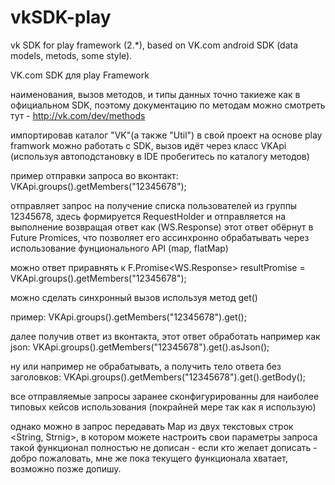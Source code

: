 # vkSDK-play
vk SDK for play framework (2.*), based on VK.com android SDK (data models, metods, 
some style).


VK.com SDK для play Framework

наименования, вызов методов, и типы данных точно такиеже как в официальном SDK,
поэтому документацию по методам можно смотреть тут - http://vk.com/dev/methods

импортировав каталог "VK"(а также "Util") в свой проект на основе play framwork
можно работать с SDK, вызов идёт через класс VKApi (используя автоподстановку в IDE пробегитесь по каталогу методов)

пример отправки запроса во вконтакт:
VKApi.groups().getMembers("12345678");

отправляет запрос на получение списка пользователей из группы 12345678, 
здесь формируется RequestHolder и отправляется на выполнение возвращая ответ как (WS.Response) 
этот ответ обёрнут в Future Promices, что позволяет его ассинхронно обрабатывать через использование фунционального API (map, flatMap)

можно ответ приравнять к 
F.Promise<WS.Response> resultPromise = VKApi.groups().getMembers("12345678");


можно сделать синхронный вызов используя метод get()

пример:
VKApi.groups().getMembers("12345678").get();

далее получив ответ из вконтакта, этот ответ обработать например как json:
VKApi.groups().getMembers("12345678").get().asJson();

ну или например не обрабатывать, а получить тело ответа без заголовков:
VKApi.groups().getMembers("12345678").get().getBody();


все отправляемые запросы заранее сконфигурированны для наиболее типовых кейсов использования (покрайней мере так как я использую)

однако можно в запрос передавать Map из двух текстовых строк <String, Strnig>, 
в котором можете настроить свои параметры запроса
такой функционал полностью не дописан - если кто желает дописать - добро пожаловать, 
мне же пока текущего функционала хватает, возможно позже допишу.

